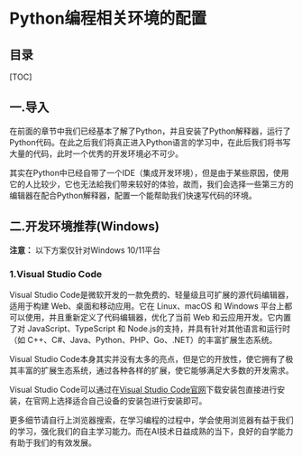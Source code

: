 # Python编程相关环境的配置

## 目录

[TOC]

## 一.导入

在前面的章节中我们已经基本了解了Python，并且安装了Python解释器，运行了Python代码。在此之后我们将真正进入Python语言的学习中，在此后我们将书写大量的代码，此时一个优秀的开发环境必不可少。

其实在Python中已经自带了一个IDE（集成开发环境），但是由于某些原因，使用它的人比较少，它也无法給我们带来较好的体验，故而，我们会选择一些第三方的编辑器在配合Python解释器，配置一个能帮助我们快速写代码的环境。

## 二.开发环境推荐(Windows)

**注意：** 以下方案仅针对Windows 10/11平台

### 1.Visual Studio Code

Visual Studio Code是微软开发的一款免费的、轻量级且可扩展的源代码编辑器，适用于构建 Web、桌面和移动应用。它在 Linux、macOS 和 Windows 平台上都可以使用，并且重新定义了代码编辑器，优化了当前 Web 和云应用开发。它内置了对 JavaScript、TypeScript 和 Node.js的支持，并具有针对其他语言和运行时（如 C++、C#、Java、Python、PHP、Go、.NET）的丰富扩展生态系统。

Visual Studio Code本身其实并没有太多的亮点，但是它的开放性，使它拥有了极其丰富的扩展生态系统，通过各种各样的扩展，使它能够满足大多数的开发需求。

Visual Studio Code可以通过在[Visual Studio Code官网](https://code.visualstudio.com/Download)下载安装包直接进行安装，在官网上选择适合自己设备的安装包进行安装即可。

更多细节请自行上浏览器搜索，在学习编程的过程中，学会使用浏览器有益于我们的学习，强化我们的自主学习能力。而在AI技术日益成熟的当下，良好的自学能力有助于我们的有效发展。